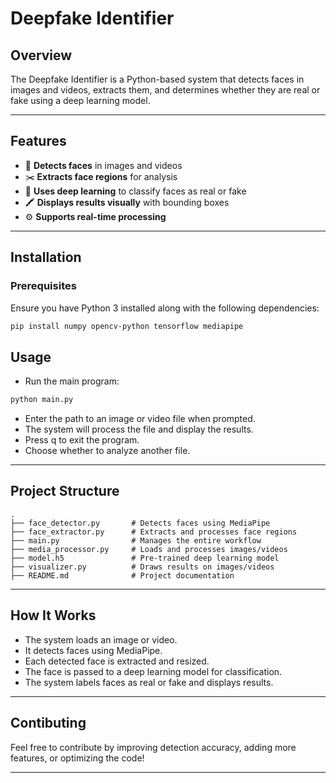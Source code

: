 # **Deepfake Identifier**

## **Overview**
The Deepfake Identifier is a Python-based system that detects faces in images and videos, extracts them, and determines whether they are real or fake using a deep learning model.

---

## **Features**
- 📸 **Detects faces** in images and videos  
- ✂️ **Extracts face regions** for analysis  
- 🤖 **Uses deep learning** to classify faces as real or fake  
- 🖍️ **Displays results visually** with bounding boxes  
- ⚙️ **Supports real-time processing**  

---

## **Installation**
### **Prerequisites**
Ensure you have Python 3 installed along with the following dependencies:
```bash
pip install numpy opencv-python tensorflow mediapipe
```

## **Usage**
- Run the main program:
```bash
python main.py
```
- Enter the path to an image or video file when prompted.
- The system will process the file and display the results.
- Press q to exit the program.
- Choose whether to analyze another file.

---

## **Project Structure**
```base
.
├── face_detector.py       # Detects faces using MediaPipe
├── face_extractor.py      # Extracts and processes face regions
├── main.py                # Manages the entire workflow
├── media_processor.py     # Loads and processes images/videos
├── model.h5               # Pre-trained deep learning model
├── visualizer.py          # Draws results on images/videos
├── README.md              # Project documentation
```

---

## **How It Works**
- The system loads an image or video.
- It detects faces using MediaPipe.
- Each detected face is extracted and resized.
- The face is passed to a deep learning model for classification.
- The system labels faces as real or fake and displays results.

---

## **Contibuting**
Feel free to contribute by improving detection accuracy, adding more features, or optimizing the code!

---

